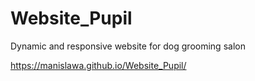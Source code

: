 # Website_Pupil
Dynamic and responsive website for  dog grooming salon

https://manislawa.github.io/Website_Pupil/
